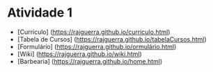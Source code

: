 # Atividade 1

- [Currículo] (https://rajguerra.github.io/curriculo.html)
- [Tabela de Cursos] (https://rajguerra.github.io/tabelaCursos.html)
- [Formulário] (https://rajguerra.github.io/ormulário.html)
- [Wiki] (https://rajguerra.github.io/wiki.html)
- [Barbearia] (https://rajguerra.github.io/home.html)
